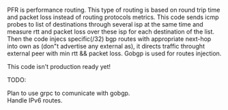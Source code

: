 PFR is performance routing. This type of routing is based on round trip time 
and packet loss instead of routing protocols metrics.
This code sends icmp probes to list of destinations through several isp at the same time
and measure rtt and packet loss over these isp for each destination of the list.
Then the code injecs specific(/32) bgp routes with appropriate next-hop 
into own as (don"t advertise any external as), it directs traffic throught 
external peer with min rtt && packet loss. Gobgp is used for routes injection.

This code isn't production ready yet!

TODO:

Plan to use grpc to comunicate with gobgp.   
Handle IPv6 routes.
